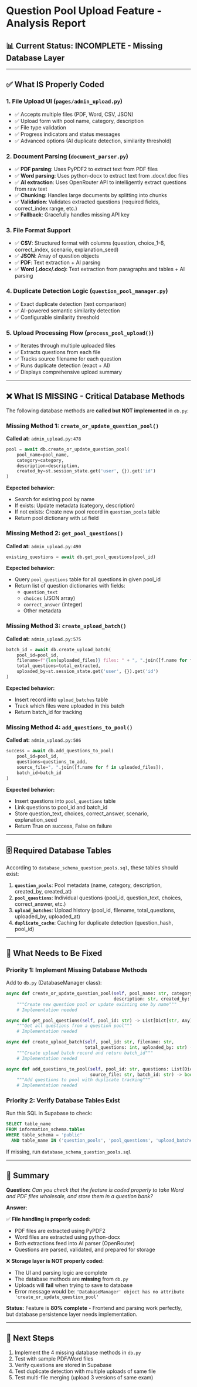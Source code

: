 # Question Pool Upload Feature - Analysis Report

## 📊 Current Status: **INCOMPLETE - Missing Database Layer**

---

## ✅ What IS Properly Coded

### 1. **File Upload UI** (`pages/admin_upload.py`)
- ✅ Accepts multiple files (PDF, Word, CSV, JSON)
- ✅ Upload form with pool name, category, description
- ✅ File type validation
- ✅ Progress indicators and status messages
- ✅ Advanced options (AI duplicate detection, similarity threshold)

### 2. **Document Parsing** (`document_parser.py`)
- ✅ **PDF parsing**: Uses PyPDF2 to extract text from PDF files
- ✅ **Word parsing**: Uses python-docx to extract text from .docx/.doc files
- ✅ **AI extraction**: Uses OpenRouter API to intelligently extract questions from raw text
- ✅ **Chunking**: Handles large documents by splitting into chunks
- ✅ **Validation**: Validates extracted questions (required fields, correct_index range, etc.)
- ✅ **Fallback**: Gracefully handles missing API key

### 3. **File Format Support**
- ✅ **CSV**: Structured format with columns (question, choice_1-6, correct_index, scenario, explanation_seed)
- ✅ **JSON**: Array of question objects
- ✅ **PDF**: Text extraction + AI parsing
- ✅ **Word (.docx/.doc)**: Text extraction from paragraphs and tables + AI parsing

### 4. **Duplicate Detection Logic** (`question_pool_manager.py`)
- ✅ Exact duplicate detection (text comparison)
- ✅ AI-powered semantic similarity detection
- ✅ Configurable similarity threshold

### 5. **Upload Processing Flow** (`process_pool_upload()`)
- ✅ Iterates through multiple uploaded files
- ✅ Extracts questions from each file
- ✅ Tracks source filename for each question
- ✅ Runs duplicate detection (exact + AI)
- ✅ Displays comprehensive upload summary

---

## ❌ What IS MISSING - Critical Database Methods

The following database methods are **called but NOT implemented** in `db.py`:

### Missing Method 1: `create_or_update_question_pool()`
**Called at:** `admin_upload.py:478`
```python
pool = await db.create_or_update_question_pool(
    pool_name=pool_name,
    category=category,
    description=description,
    created_by=st.session_state.get('user', {}).get('id')
)
```

**Expected behavior:**
- Search for existing pool by name
- If exists: Update metadata (category, description)
- If not exists: Create new pool record in `question_pools` table
- Return pool dictionary with `id` field

### Missing Method 2: `get_pool_questions()`
**Called at:** `admin_upload.py:490`
```python
existing_questions = await db.get_pool_questions(pool_id)
```

**Expected behavior:**
- Query `pool_questions` table for all questions in given pool_id
- Return list of question dictionaries with fields:
  - `question_text`
  - `choices` (JSON array)
  - `correct_answer` (integer)
  - Other metadata

### Missing Method 3: `create_upload_batch()`
**Called at:** `admin_upload.py:575`
```python
batch_id = await db.create_upload_batch(
    pool_id=pool_id,
    filename=f"{len(uploaded_files)} files: " + ", ".join([f.name for f in uploaded_files]),
    total_questions=total_extracted,
    uploaded_by=st.session_state.get('user', {}).get('id')
)
```

**Expected behavior:**
- Insert record into `upload_batches` table
- Track which files were uploaded in this batch
- Return batch_id for tracking

### Missing Method 4: `add_questions_to_pool()`
**Called at:** `admin_upload.py:586`
```python
success = await db.add_questions_to_pool(
    pool_id=pool_id,
    questions=questions_to_add,
    source_file=", ".join([f.name for f in uploaded_files]),
    batch_id=batch_id
)
```

**Expected behavior:**
- Insert questions into `pool_questions` table
- Link questions to pool_id and batch_id
- Store question_text, choices, correct_answer, scenario, explanation_seed
- Return True on success, False on failure

---

## 🗄️ Required Database Tables

According to `database_schema_question_pools.sql`, these tables should exist:

1. **`question_pools`**: Pool metadata (name, category, description, created_by, created_at)
2. **`pool_questions`**: Individual questions (pool_id, question_text, choices, correct_answer, etc.)
3. **`upload_batches`**: Upload history (pool_id, filename, total_questions, uploaded_by, uploaded_at)
4. **`duplicate_cache`**: Caching for duplicate detection (question_hash, pool_id)

---

## 🔧 What Needs to Be Fixed

### Priority 1: Implement Missing Database Methods

Add to `db.py` (DatabaseManager class):

```python
async def create_or_update_question_pool(self, pool_name: str, category: str, 
                                         description: str, created_by: str) -> Optional[Dict]:
    """Create new question pool or update existing one by name"""
    # Implementation needed

async def get_pool_questions(self, pool_id: str) -> List[Dict[str, Any]]:
    """Get all questions from a question pool"""
    # Implementation needed

async def create_upload_batch(self, pool_id: str, filename: str, 
                              total_questions: int, uploaded_by: str) -> Optional[str]:
    """Create upload batch record and return batch_id"""
    # Implementation needed

async def add_questions_to_pool(self, pool_id: str, questions: List[Dict], 
                                source_file: str, batch_id: str) -> bool:
    """Add questions to pool with duplicate tracking"""
    # Implementation needed
```

### Priority 2: Verify Database Tables Exist

Run this SQL in Supabase to check:
```sql
SELECT table_name 
FROM information_schema.tables 
WHERE table_schema = 'public' 
  AND table_name IN ('question_pools', 'pool_questions', 'upload_batches', 'duplicate_cache');
```

If missing, run `database_schema_question_pools.sql`

---

## 📝 Summary

**Question:** *Can you check that the feature is coded properly to take Word and PDF files wholesale, and store them in a question bank?*

**Answer:**

✅ **File handling is properly coded:**
- PDF files are extracted using PyPDF2
- Word files are extracted using python-docx
- Both extractions feed into AI parser (OpenRouter)
- Questions are parsed, validated, and prepared for storage

❌ **Storage layer is NOT properly coded:**
- The UI and parsing logic are complete
- The database methods are **missing** from `db.py`
- Uploads will **fail** when trying to save to database
- Error message would be: `'DatabaseManager' object has no attribute 'create_or_update_question_pool'`

**Status:** Feature is **80% complete** - Frontend and parsing work perfectly, but database persistence layer needs implementation.

---

## 🚀 Next Steps

1. Implement the 4 missing database methods in `db.py`
2. Test with sample PDF/Word files
3. Verify questions are stored in Supabase
4. Test duplicate detection with multiple uploads of same file
5. Test multi-file merging (upload 3 versions of same exam)
